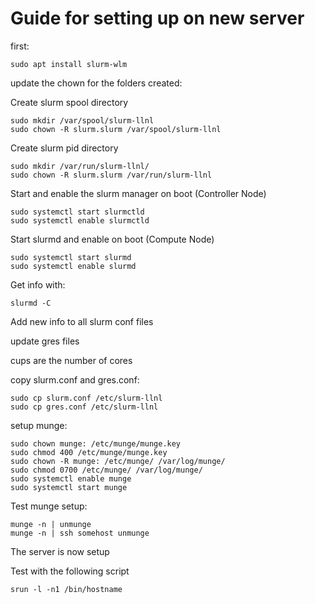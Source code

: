 # Guide for setting up on new server

first:

    sudo apt install slurm-wlm


update the chown for the folders created:

Create slurm spool directory

    sudo mkdir /var/spool/slurm-llnl
    sudo chown -R slurm.slurm /var/spool/slurm-llnl

Create slurm pid directory
    
    sudo mkdir /var/run/slurm-llnl/
    sudo chown -R slurm.slurm /var/run/slurm-llnl

Start and enable the slurm manager on boot (Controller Node)
    
    sudo systemctl start slurmctld
    sudo systemctl enable slurmctld

Start slurmd and enable on boot (Compute Node)
    
    sudo systemctl start slurmd
    sudo systemctl enable slurmd

Get info with:
    
    slurmd -C

Add new info to all slurm conf files

update gres files

cups are the number of cores

copy slurm.conf and gres.conf:

    sudo cp slurm.conf /etc/slurm-llnl
    sudo cp gres.conf /etc/slurm-llnl

setup munge:

    sudo chown munge: /etc/munge/munge.key
    sudo chmod 400 /etc/munge/munge.key
    sudo chown -R munge: /etc/munge/ /var/log/munge/
    sudo chmod 0700 /etc/munge/ /var/log/munge/
    sudo systemctl enable munge
    sudo systemctl start munge

Test munge setup:

    munge -n | unmunge
    munge -n | ssh somehost unmunge

The server is now setup

Test with the following script

    srun -l -n1 /bin/hostname